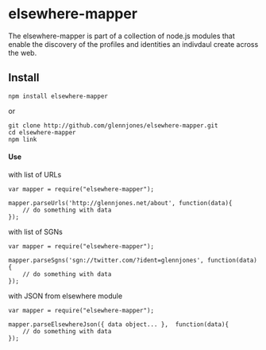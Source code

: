 # elsewhere-mapper

The elsewhere-mapper is part of a collection of node.js modules that enable the discovery of the profiles and identities an indivdaul create across the web.


## Install

    npm install elsewhere-mapper

or

    git clone http://github.com/glennjones/elsewhere-mapper.git
    cd elsewhere-mapper
    npm link


#### Use

with list of URLs

    var mapper = require("elsewhere-mapper");

    mapper.parseUrls('http://glennjones.net/about', function(data){
        // do something with data
    });

with list of SGNs

    var mapper = require("elsewhere-mapper");

    mapper.parseSgns('sgn://twitter.com/?ident=glennjones', function(data){
        // do something with data
    });

with JSON from elsewhere module

    var mapper = require("elsewhere-mapper");

    mapper.parseElsewhereJson({ data object... },  function(data){
        // do something with data
    });




